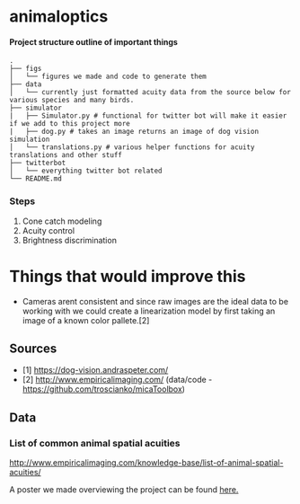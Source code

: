 # animaloptics
#### Project structure outline of important things
    .
    ├── figs
    │   └── figures we made and code to generate them
    ├── data
    │   └── currently just formatted acuity data from the source below for various species and many birds.
    ├── simulator
    |   ├── Simulator.py # functional for twitter bot will make it easier if we add to this project more
    |   ├── dog.py # takes an image returns an image of dog vision simulation
    │   └── translations.py # various helper functions for acuity translations and other stuff
    ├── twitterbot                
    │   └── everything twitter bot related
    └── README.md
    
### Steps
1. Cone catch modeling
2. Acuity control
3. Brightness discrimination

# Things that would improve this
* Cameras arent consistent and since raw images are the ideal data to be working with we could create a linearization model by first taking an image of a known color pallete.[2]

## Sources
* [1] https://dog-vision.andraspeter.com/
* [2] http://www.empiricalimaging.com/  (data/code - https://github.com/troscianko/micaToolbox)
## Data

### List of common animal spatial acuities
http://www.empiricalimaging.com/knowledge-base/list-of-animal-spatial-acuities/

A poster we made overviewing the project can be found <a href="figs/455 final poster.pdf">here.</a>
